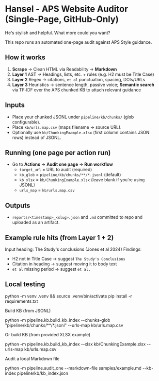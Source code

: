 # Hansel - APS Website Auditor (Single-Page, GitHub-Only)
He's stylish and helpful. What more could you want?

This repo runs an automated one-page audit against APS Style guidance.

## How it works
1. **Scrape** → Clean HTML via Readability → **Markdown**
2. **Layer 1** AST → Headings, lists, etc. + rules (e.g. H2 must be Title Case)
3. **Layer 2** Regex → citations, `et al` punctuation, spacing, DOIs/URLs
4. **Layer 3** Heuristics → sentence length, passive voice; **Semantic search** via TF‑IDF over the APS chunked KB to attach relevant guidance

## Inputs
- Place your chunked JSONL under `pipeline/kb/chunks/` (glob configurable).
- Place `kb/urls.map.csv` (maps filename → source URL).
- Optionally use `kb/ChunkingExample.xlsx` (first column contains JSON rows) instead of JSONL.

## Running (one page per action run)
- Go to **Actions** → **Audit one page** → **Run workflow**
  - `target_url` = URL to audit (required)
  - `kb_glob` = `pipeline/kb/chunks/**/*.jsonl` (default)
  - `kb_xlsx` = `kb/ChunkingExample.xlsx` (leave blank if you’re using JSONL)
  - `urls_map` = `kb/urls.map.csv`

## Outputs
- `reports/<timestamp>_<slug>.json` and `.md` committed to repo and uploaded as an artifact.

## Example rule hits (from Layer 1 + 2)
Input heading:
The Study's conclusions (Jones et al 2024)
Findings:
- H2 not in Title Case → suggest `The Study's Conclusions`
- Citation in heading → suggest moving it to body text
- `et al` missing period → suggest `et al.`

## Local testing


python -m venv .venv && source .venv/bin/activate
pip install -r requirements.txt

Build KB (from JSONL)

python -m pipeline.kb.build_kb_index --chunks-glob "pipeline/kb/chunks/**/*.jsonl" --urls-map kb/urls.map.csv

Or build KB (from provided XLSX example)

python -m pipeline.kb.build_kb_index --xlsx kb/ChunkingExample.xlsx --urls-map kb/urls.map.csv

Audit a local Markdown file

python -m pipeline.audit_one --markdown-file samples/example.md --kb-index pipeline/kb/kb_index.json
